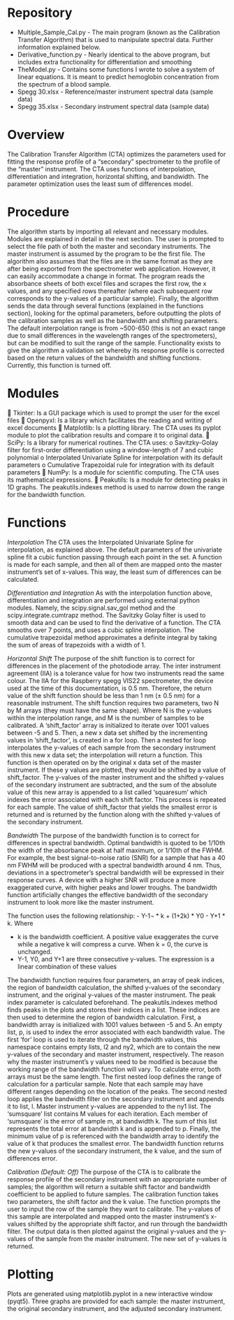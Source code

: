 # Repository
* Multiple_Sample_Cal.py - The main program (known as the Calibration Transfer Algorithm) that is used to manipulate spectral data. Further information explained below.
* Derivative_function.py - Nearly identical to the above program, but includes extra functionality for differentiation and smoothing
* TheModel.py - Contains some functions I wrote to solve a system of linear equations. It is meant to predict hemoglobin concentration from the spectrum of a blood sample. 
* Spegg 30.xlsx - Reference/master instrument spectral data (sample data)
* Spegg 35.xlsx - Secondary instrument spectral data (sample data)

# Overview 

The Calibration Transfer Algorithm (CTA) optimizes the parameters used for fitting the response profile of a “secondary” spectrometer to the profile of the “master” instrument. The CTA uses functions of interpolation, differentiation and integration, horizontal shifting, and bandwidth. The parameter optimization uses the least sum of differences model.

# Procedure

The algorithm starts by importing all relevant and necessary modules. Modules are explained in detail in the next section. The user is prompted to select the file path of both the master and secondary instruments. The master instrument is assumed by the program to be the first file.
The algorithm also assumes that the files are in the same format as they are after being exported from the spectrometer web application. However, it can easily accommodate a change in format. The program reads the absorbance sheets of both excel files and scrapes the first row, the x values, and any specified rows thereafter (where each subsequent row corresponds to the y-values of a particular sample). Finally, the algorithm sends the data through several functions (explained in the functions section), looking for the optimal parameters, before outputting the plots of the calibration samples as well as the bandwidth and shifting parameters. The default interpolation range is from ~500-650 (this is not an exact range due to small differences in the wavelength ranges of the spectrometers), but can be modified to suit the range of the sample. Functionality exists to give the algorithm a validation set whereby its response profile is corrected based on the return values of the bandwidth and shifting functions. Currently, this function is turned off.


# Modules
	Tkinter: Is a GUI package which is used to prompt the user for the excel files
	Openpyxl: Is a library which facilitates the reading and writing of excel documents
	Matplotlib: Is a plotting library. The CTA uses its pyplot module to plot the calibration results and compare it to original data.
	SciPy: Is a library for numerical routines. The CTA uses: 
  o	Savitzky-Golay filter for first-order differentiation using a window-length of 7 and cubic polynomial 
  o	Interpolated Univariate Spline for interpolation with its default parameters
  o	Cumulative Trapezoidal rule for integration with its default parameters
	NumPy: Is a module for scientific computing. The CTA uses its mathematical expressions.
	Peakutils: Is a module for detecting peaks in 1D graphs. The peakutils.indexes method is used to narrow down the range for the bandwidth function.

# Functions 

*Interpolation*
The CTA uses the Interpolated Univariate Spline for interpolation, as explained above. The default parameters of the univariate spline fit a cubic function passing through each point in the set. A function is made for each sample, and then all of them are mapped onto the master instrument’s set of x-values. This way, the least sum of differences can be calculated.

*Differentiation and Integration*
As with the interpolation function above, differentiation and integration are performed using external python modules. Namely, the scipy.signal.sav_gol method and the scipy.integrate.cumtrapz method. The Savitzky Golay filter is used to smooth data and can be used to find the derivative of a function. The CTA smooths over 7 points, and uses a cubic spline interpolation. The cumulative trapezoidal method approximates a definite integral by taking the sum of areas of trapezoids with a width of 1.

*Horizontal Shift*
The purpose of the shift function is to correct for differences in the placement of the photodiode array. The inter instrument agreement (IIA) is a tolerance value for how two instruments read the same colour. The IIA for the Raspberry spegg VIS22 spectrometer, the device used at the time of this documentation, is 0.5 nm. Therefore, the return value of the shift function should be less than 1 nm (± 0.5 nm) for a reasonable instrument.
The shift function requires two parameters, two N by M arrays (they must have the same shape). Where N is the y-values within the interpolation range, and M is the number of samples to be calibrated.
A ‘shift_factor’ array is initialized to iterate over 1001 values between -5 and 5. Then, a new x data set shifted by the incrementing values in ‘shift_factor’, is created in a for loop. Then a nested for loop interpolates the y-values of each sample from the secondary instrument with this new x data set; the interpolation will return a function. This function is then operated on by the original x data set of the master instrument. If these y values are plotted, they would be shifted by a value of shift_factor. The y-values of the master instrument and the shifted y-values of the secondary instrument are subtracted, and the sum of the absolute value of this new array is appended to a list called ‘squaresum’ which indexes the error associated with each shift factor. This process is repeated for each sample. The value of shift_factor that yields the smallest error is returned and is returned by the function along with the shifted y-values of the secondary instrument.

*Bandwidth*
The purpose of the bandwidth function is to correct for differences in spectral bandwidth. Optimal bandwidth is quoted to be 1/10th the width of the absorbance peak at half maximum, or 1/10th of the FWHM. For example, the best signal-to-noise ratio (SNR) for a sample that has a 40 nm FWHM will be produced with a spectral bandwidth around 4 nm. Thus, deviations in a spectrometer’s spectral bandwidth will be expressed in their response curves. A device with a higher SNR will produce a more exaggerated curve, with higher peaks and lower troughs. The bandwidth function artificially changes the effective bandwidth of the secondary instrument to look more like the master instrument.

The function uses the following relationship: - Y-1¬ * k + (1+2k) * Y0 - Y+1 * k. Where
  -	k is the bandwidth coefficient. A positive value exaggerates the curve while a negative k will compress a curve. When k = 0, the curve is unchanged.
  -	Y-1, Y0, and Y+1 are three consecutive y-values. The expression is a linear combination of these values
  
The bandwidth function requires four parameters, an array of peak indices, the region of bandwidth calculation, the shifted y-values of the secondary instrument, and the original y-values of the master instrument.
The peak index parameter is calculated beforehand. The peakutils.indexes method finds peaks in the plots and stores their indices in a list. These indices are then used to determine the region of bandwidth calculation.
First, a bandwidth array is initialized with 1001 values between -5 and 5. An empty list, p, is used to index the error associated with each bandwidth value. The first ‘for’ loop is used to iterate through the bandwidth values, this namespace contains empty lists, l2 and ny2, which are to contain the new y-values of the secondary and master instrument, respectively. The reason why the master instrument’s y values need to be modified is because the working range of the bandwidth function will vary. To calculate error, both arrays must be the same length. The first nested loop defines the range of calculation for a particular sample. Note that each sample may have different ranges depending on the location of the peaks. The second nested loop applies the bandwidth filter on the secondary instrument and appends it to list, l. Master instrument y-values are appended to the ny1 list. 
The ‘sumsquare’ list contains M values for each iteration. Each member of ‘sumsquare’ is the error of sample m, at bandwidth k. The sum of this list represents the total error at bandwidth k and is appended to p. Finally, the minimum value of p is referenced with the bandwidth array to identify the value of k that produces the smallest error. 
The bandwidth function returns the new y-values of the secondary instrument, the k value, and the sum of differences error.

*Calibration (Default: Off)*
The purpose of the CTA is to calibrate the response profile of the secondary instrument with an appropriate number of samples; the algorithm will return a suitable shift factor and bandwidth coefficient to be applied to future samples.
The calibration function takes two parameters, the shift factor and the k value. The function prompts the user to input the row of the sample they want to calibrate. 
The y-values of this sample are interpolated and mapped onto the master instrument’s x-values shifted by the appropriate shift factor, and run through the bandwidth filter. The output data is then plotted against the original y-values and the y-values of the sample from the master instrument.
The new set of y-values is returned.

# Plotting
Plots are generated using matplotlib.pyplot in a new interactive window (pyqt5). Three graphs are provided for each sample: the master instrument, the original secondary instrument, and the adjusted secondary instrument.
